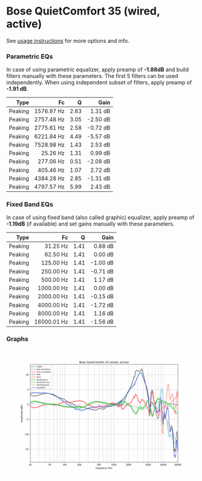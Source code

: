 # Bose QuietComfort 35 (wired, active)
See [usage instructions](https://github.com/jaakkopasanen/AutoEq#usage) for more options and info.

### Parametric EQs
In case of using parametric equalizer, apply preamp of **-1.88dB** and build filters manually
with these parameters. The first 5 filters can be used independently.
When using independent subset of filters, apply preamp of **-1.91 dB**.

| Type    | Fc         |    Q | Gain     |
|--------:|-----------:|-----:|---------:|
| Peaking | 1576.97 Hz | 2.63 | 1.31 dB  |
| Peaking | 2757.48 Hz | 3.05 | -2.50 dB |
| Peaking | 2775.61 Hz | 2.58 | -0.72 dB |
| Peaking | 6221.84 Hz | 4.49 | -5.57 dB |
| Peaking | 7528.98 Hz | 1.43 | 2.53 dB  |
| Peaking | 25.26 Hz   | 1.31 | 0.99 dB  |
| Peaking | 277.06 Hz  | 0.51 | -2.08 dB |
| Peaking | 405.46 Hz  | 1.07 | 2.72 dB  |
| Peaking | 4384.28 Hz | 2.85 | -1.31 dB |
| Peaking | 4797.57 Hz | 5.99 | 2.43 dB  |

### Fixed Band EQs
In case of using fixed band (also called graphic) equalizer, apply preamp of **-1.19dB**
(if available) and set gains manually with these parameters.

| Type    | Fc          |    Q | Gain     |
|--------:|------------:|-----:|---------:|
| Peaking | 31.25 Hz    | 1.41 | 0.88 dB  |
| Peaking | 62.50 Hz    | 1.41 | 0.00 dB  |
| Peaking | 125.00 Hz   | 1.41 | -1.00 dB |
| Peaking | 250.00 Hz   | 1.41 | -0.71 dB |
| Peaking | 500.00 Hz   | 1.41 | 1.17 dB  |
| Peaking | 1000.00 Hz  | 1.41 | 0.00 dB  |
| Peaking | 2000.00 Hz  | 1.41 | -0.15 dB |
| Peaking | 4000.00 Hz  | 1.41 | -1.72 dB |
| Peaking | 8000.00 Hz  | 1.41 | 1.16 dB  |
| Peaking | 16000.01 Hz | 1.41 | -1.56 dB |

### Graphs
![](./Bose%20QuietComfort%2035%20(wired,%20active).png)